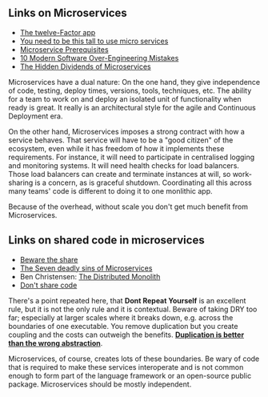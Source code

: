 ## Links on Microservices

* [The twelve-Factor app](https://12factor.net/)
* [You need to be this tall to use micro services](https://news.ycombinator.com/item?id=12508655)
* [Microservice Prerequisites](http://martinfowler.com/bliki/MicroservicePrerequisites.html)
* [10 Modern Software Over-Engineering Mistakes](https://medium.com/@rdsubhas/10-modern-software-engineering-mistakes-bc67fbef4fc8)
* [The Hidden Dividends of Microservices](http://queue.acm.org/detail.cfm?id=2956643)

Microservices have a dual nature: On the one hand, they give independence of code, testing, deploy times, versions, tools, techniques, etc. The ability for a team to work on and deploy an isolated unit of functionality when ready is great. It really is an architectural style for the agile and Continuous Deployment era.

On the other hand, Microservices imposes a strong contract with how a service behaves. That service will have to be a "good citizen" of the ecosystem, even while it has freedom of how it implements these requirements. For instance, it will need to participate in centralised logging and monitoring systems. It will need health checks for load balancers. Those load balancers can create and terminate instances at will, so work-sharing is a concern, as is graceful shutdown. Coordinating all this across many teams' code is different to doing it to one monlithic app.

Because of the overhead, without scale you don't get much benefit from Microservices. 

## Links on shared code in microservices

* [Beware the share](http://programmer.97things.oreilly.com/wiki/index.php/Beware_the_Share)
* [The Seven deadly sins of Microservices](https://opencredo.com/7-deadly-sins-of-microservices/)
*  Ben Christensen: [The Distributed Monolith](https://www.infoq.com/news/2016/02/services-distributed-monolith)
* [Don't share code](https://www.infoq.com/news/2015/01/microservices-sharing-code)

There's a point repeated here, that **Dont Repeat Yourself** is an excellent rule, but it is not the only rule and it is contextual. Beware of taking DRY too far; especially at larger scales where it breaks down, e.g. across the boundaries of one executable. You remove duplication but you create coupling and the costs can outweigh the benefits.  **[Duplication is better than the wrong abstraction](http://www.sandimetz.com/blog/2016/1/20/the-wrong-abstraction)**.

Microservices, of course, creates lots of these boundaries. Be wary of code that is required to make these services interoperate and is not common enough to form part of the language framework or an open-source public package. Microservices should be mostly independent.

